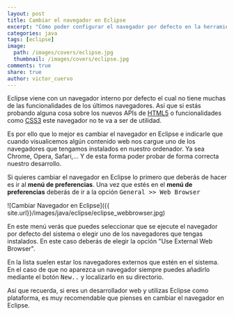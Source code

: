 ```yaml
---
layout: post
title: Cambiar el navegador en Eclipse
excerpt: "Cómo poder configurar el navegador por defecto en la herramienta de desarrollo Eclipse"
categories: java
tags: [eclipse]
image:
  path: /images/covers/eclipse.jpg
  thumbnail: /images/covers/eclipse.jpg
comments: true
share: true
author: victor_cuervo
---
```


Eclipse viene con un navegador interno por defecto el cual no tiene muchas de las funcionalidades de los últimos navegadores. Así que si estás probando alguna cosa sobre los nuevos APIs de [HTML5][HTML5] o funcionalidades como [CSS3][CSS] este navegador no te va a ser de utilidad.

Es por ello que lo mejor es cambiar el navegador en Eclipse e indicarle que cuando visualicemos algún contenido web nos cargue uno de los navegadores que tengamos instalados en nuestro ordenador. Ya sea Chrome, Opera, Safari,... Y de esta forma poder probar de forma correcta nuestro desarrollo.

Si quieres cambiar el navegador en Eclipse lo primero que deberás de hacer es ir al **menú de preferencias**. Una vez que estés en el **menú de preferencias** deberás de ir a la opción <kbd>General >> Web Browser</kbd>

![Cambiar Navegador en Eclipse]({{ site.url}}/images/java/eclipse/eclipse_webbrowser.jpg)

En este menú verás que puedes seleccionar que se ejecute el navegador por defecto del sistema o elegir uno de los navegadores que tengas instalados. En este caso deberás de elegir la opción "Use External Web Browser".

En la lista suelen estar los navegadores externos que estén en el sistema. En el caso de que no aparezca un navegador siempre puedes añadirlo mediante el botón <kbd>New..</kbd> y localizarlo en su directorio.

Así que recuerda, si eres un desarrollador web y utilizas Eclipse como plataforma, es muy recomendable que pienses en cambiar el navegador en Eclipse.

[HTML5]: http://www.manualweb.net/html5/
[CSS]: http://www.manualweb.net/css/
